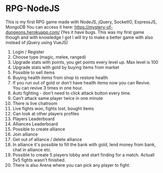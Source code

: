 # RPG-NodeJS

This is my first RPG game made with NodeJS, jQuery, SocketIO, ExpressJS, MongoDB
You can access it here: https://mystery-of-dungeons.herokuapp.com/ (Yes it have bugs. This was my first game though and with knowledge I got I will try to make a better game with also instead of jQuery using VueJS)
1. Login / Register
2. Choose type (magic, melee, ranged)
3. Upgrade stats with points, you get points every level up. Max level is 100
4. Upgrade stats with gold by buying items from market
5. Possible to sell items
6. Buying health items from shop to restore health
7. If you run out of gold or don't have health items now you can Revive. You can revive 3 times in one hour.
8. Auto fighting - don't need to click attack button every time.
9. Can't attack same player twice in one minute
10. There is live chatroom
11. Live fights won, fights lost, bought items
12. Can look at other players profiles
13. Players Leaderboard
14. Alliances Leaderboard
15. Possible to create alliance
16. Join alliance
17. Get out of alliance / delete alliance
18. In alliance it's possible to fill the bank with gold, lend money from bank, chat in alliance etc.
19. Possible to create 5 players lobby and start finding for a match. Actuall 5v5 fights wasn't finished.
20. There is also Arena where you can pick any player to fight.
